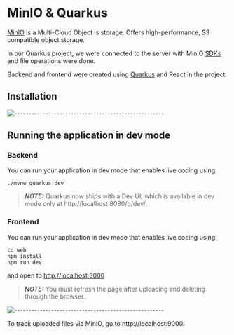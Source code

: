 # MinIO & Quarkus

[MinIO](https://min.io/) is a Multi-Cloud Object is storage. Offers high-performance, S3 compatible object storage.

In our Quarkus project, we were connected to the server with MinIO [SDKs](https://docs.min.io/) and file operations were done.

Backend and frontend were created using [Quarkus](https://quarkus.io/) and React in the project.

## Installation

![-----------------------------------------------------](https://raw.githubusercontent.com/andreasbm/readme/master/assets/lines/aqua.png)

## Running the application in dev mode

### Backend

You can run your application in dev mode that enables live coding using:

```shell script
./mvnw quarkus:dev
```

> **_NOTE:_** Quarkus now ships with a Dev UI, which is available in dev mode only at http://localhost:8080/q/dev/.

### Frontend

You can run your application in dev mode that enables live coding using:

```shell script
cd web
npm install
npm run dev
```

and open to [http://localhost:3000](http://localhost:3000)

> **_NOTE:_** You must refresh the page after uploading and deleting through the browser..

![-----------------------------------------------------](https://raw.githubusercontent.com/andreasbm/readme/master/assets/lines/aqua.png)

To track uploaded files via MinIO, go to http://localhost:9000.
